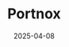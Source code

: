 ---  
layout: startup_page  
title: "Portnox"  
id: "portnox.com"  
permalink: "/portnoxportnox.com04082025/"  
website: "https://www.portnox.com/"  
funding_round: "Series B"  
funding_amount: "$37.5M"  
investors: "Updata Partners, Elsewhere Partners"  
about: "Portnox provides cloud-native zero trust access control solutions, empowering companies to go passwordless and secure access for all devices and users. Their unified platform offers passwordless authentication, authorization, risk mitigation, and compliance enforcement, simplifying security for complex IT environments."  
markets: "Cybersecurity, Zero Trust Security"  
hq: "Austin, Texas, United States"  
founded_year: "2007"  
linkedin: "https://www.linkedin.com/company/portnox"  
twitter: "https://twitter.com/portnox"  
instagram: ""  
facebook: "https://www.facebook.com/portnox"  
crunchbase: "https://www.crunchbase.com/organization/portnox?utm_source=linkedin&utm_medium=referral&utm_campaign=linkedin_companies&utm_content=profile_cta_anon&trk=funding_crunchbase"  
pitchbook: "https://pitchbook.com/profiles/company/104370-76"  

date_display: "08-Apr-2025"  
date: "2025-04-08"

# SEO Optimization  
meta_title: "Portnox - Series B Funding ($37.5M)"  
meta_description: "Portnox, Portnox provides cloud-native zero trust access control solutions, empowering companies to go passwordless and secure access for all devices and users..."  
meta_keywords: "Portnox, Cybersecurity, Zero Trust Security, Series B funding"  
canonical_url: "https://startup.projectstartups.com/portnoxportnox.com04082025/"  
---